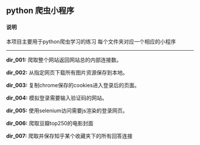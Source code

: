 ## python 爬虫小程序 ##

#### 说明 ####

本项目主要用于python爬虫学习的练习
每个文件夹对应一个相应的小程序

---

**dir_001:** 爬取整个网站返回网站总的内部连接数。

**dir_002:** 从指定网页下载所有图片资源保存到本地。

**dir_003:** 复制chrome保存的cookies进入登录后的页面。

**dir_004:** 模拟登录需要输入验证码的网站。

**dir_005:** 使用selenium访问需要js渲染的登录网页。

**dir_006:** 爬取豆瓣top250的电影封面

**dir_007:** 爬取并保存知乎某个收藏夹下的所有回答连接